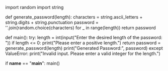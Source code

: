 import random
import string

def generate_password(length):
    characters = string.ascii_letters + string.digits + string.punctuation
    password = ''.join(random.choice(characters) for _ in range(length))
    return password

def main():
    try:
        length = int(input("Enter the desired length of the password: "))
        if length <= 0:
            print("Please enter a positive length.")
            return
        password = generate_password(length)
        print("Generated Password:", password)
    except ValueError:
        print("Invalid input. Please enter a valid integer for the length.")

if __name__ == "__main__":
    main()
